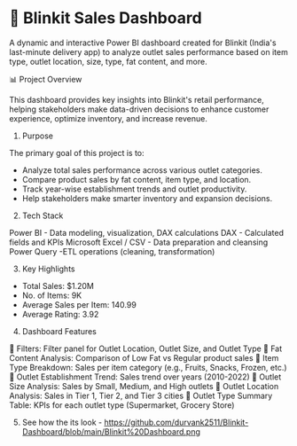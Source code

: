 # 🛒 Blinkit Sales Dashboard

A dynamic and interactive Power BI dashboard created for Blinkit (India's last-minute delivery app) to analyze outlet sales performance based on item type, outlet location, size, type, fat content, and more.

📊 Project Overview

This dashboard provides key insights into Blinkit's retail performance, helping stakeholders make data-driven decisions to enhance customer experience, optimize inventory, and increase revenue.


1. Purpose

The primary goal of this project is to:

- Analyze total sales performance across various outlet categories.
- Compare product sales by fat content, item type, and location.
- Track year-wise establishment trends and outlet productivity.
- Help stakeholders make smarter inventory and expansion decisions.

2. Tech Stack

Power BI -  Data modeling, visualization, DAX calculations 
DAX - Calculated fields and KPIs
Microsoft Excel / CSV - Data preparation and cleansing 
Power Query -ETL operations (cleaning, transformation) 


3. Key Highlights

- Total Sales: $1.20M  
- No. of Items: 9K  
- Average Sales per Item: 140.99  
- Average Rating: 3.92  


4. Dashboard Features

 📍 Filters: Filter panel for Outlet Location, Outlet Size, and Outlet Type
 🥑 Fat Content Analysis: Comparison of Low Fat vs Regular product sales
 🛒 Item Type Breakdown: Sales per item category (e.g., Fruits, Snacks, Frozen, etc.)
 🏪 Outlet Establishment Trend: Sales trend over years (2010-2022)
 📐 Outlet Size Analysis: Sales by Small, Medium, and High outlets
 📍 Outlet Location Analysis: Sales in Tier 1, Tier 2, and Tier 3 cities
 🧾 Outlet Type Summary Table: KPIs for each outlet type (Supermarket, Grocery Store)


5. See how the its look - https://github.com/durvank2511/Blinkit-Dashboard/blob/main/Blinkit%20Dashboard.png
